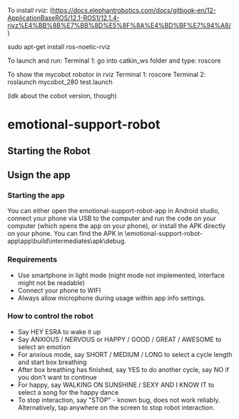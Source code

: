 
To install rviz: 
(https://docs.elephantrobotics.com/docs/gitbook-en/12-ApplicationBaseROS/12.1-ROS1/12.1.4-rivz%E4%BB%8B%E7%BB%8D%E5%8F%8A%E4%BD%BF%E7%94%A8/)

sudo apt-get install ros-noetic-rviz

To launch and run:
Terminal 1: go into catkin_ws folder and type:
roscore


To show the mycobot robotor in rviz
Terminal 1: roscore
Terminal 2: roslaunch mycobot_280 test.launch

(idk about the cobot version, though)

# emotional-support-robot

## Starting the Robot

## Usign the app


### Starting the app
You can either open the emotional-support-robot-app in Android studio, connect your phone via USB to the computer and run the code on your computer (which opens the app on your phone), or install the APK directly on your phone. You can find the APK in \emotional-support-robot-app\app\build\intermediates\apk\debug. 

### Requirements
* Use smartphone in light mode (night mode not implemented, interface might not be readable)
* Connect your phone to WIFI
* Always allow microphone during usage within app info settings. 

### How to control the robot
* Say HEY ESRA to wake it up
* Say ANXIOUS / NERVOUS or HAPPY / GOOD / GREAT / AWESOME to select an emotion 
* For anxious mode, say SHORT / MEDIUM / LONG to select a cycle length and start box breathing
* After box breathing has finished, say YES to do another cycle, say NO if you don't want to continue
* For happy, say WALKING ON SUNSHINE / SEXY AND I KNOW IT to select a song for the happy dance
* To stop interaction, say "STOP" - known bug, does not work reliably. Alternatively, tap anywhere on the screen to stop robot interaction. 
